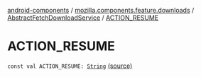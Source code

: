 [android-components](../../index.md) / [mozilla.components.feature.downloads](../index.md) / [AbstractFetchDownloadService](index.md) / [ACTION_RESUME](./-a-c-t-i-o-n_-r-e-s-u-m-e.md)

# ACTION_RESUME

`const val ACTION_RESUME: `[`String`](https://kotlinlang.org/api/latest/jvm/stdlib/kotlin/-string/index.html) [(source)](https://github.com/mozilla-mobile/android-components/blob/master/components/feature/downloads/src/main/java/mozilla/components/feature/downloads/AbstractFetchDownloadService.kt#L793)